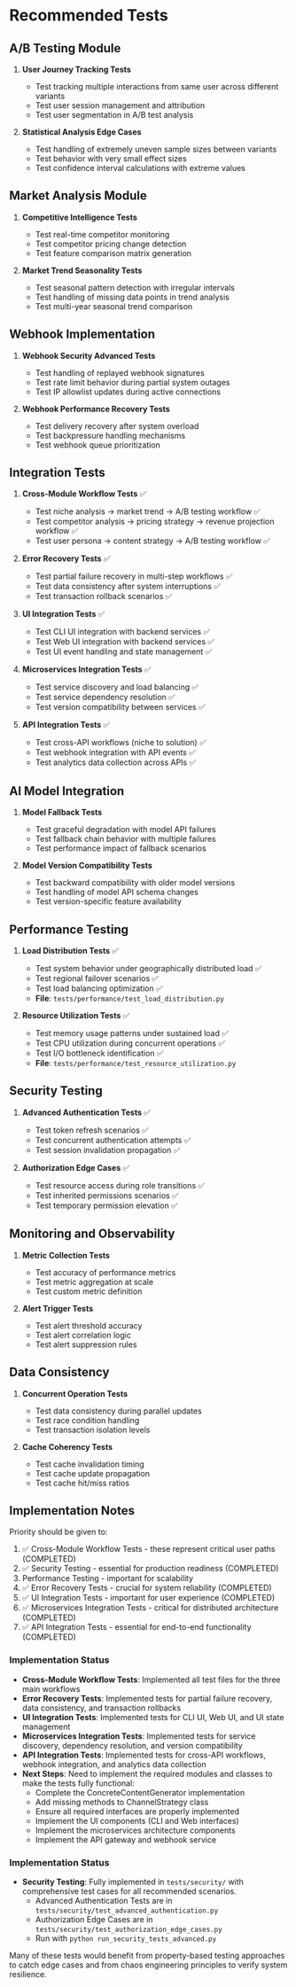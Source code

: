 # Recommended Tests

## A/B Testing Module

1. **User Journey Tracking Tests**
   - Test tracking multiple interactions from same user across different variants
   - Test user session management and attribution
   - Test user segmentation in A/B test analysis

2. **Statistical Analysis Edge Cases**
   - Test handling of extremely uneven sample sizes between variants
   - Test behavior with very small effect sizes
   - Test confidence interval calculations with extreme values

## Market Analysis Module

1. **Competitive Intelligence Tests**
   - Test real-time competitor monitoring
   - Test competitor pricing change detection
   - Test feature comparison matrix generation

2. **Market Trend Seasonality Tests**
   - Test seasonal pattern detection with irregular intervals
   - Test handling of missing data points in trend analysis
   - Test multi-year seasonal trend comparison

## Webhook Implementation

1. **Webhook Security Advanced Tests**
   - Test handling of replayed webhook signatures
   - Test rate limit behavior during partial system outages
   - Test IP allowlist updates during active connections

2. **Webhook Performance Recovery Tests**
   - Test delivery recovery after system overload
   - Test backpressure handling mechanisms
   - Test webhook queue prioritization

## Integration Tests

1. **Cross-Module Workflow Tests** ✅
   - Test niche analysis → market trend → A/B testing workflow ✅
   - Test competitor analysis → pricing strategy → revenue projection workflow ✅
   - Test user persona → content strategy → A/B testing workflow ✅

2. **Error Recovery Tests** ✅
   - Test partial failure recovery in multi-step workflows ✅
   - Test data consistency after system interruptions ✅
   - Test transaction rollback scenarios ✅

3. **UI Integration Tests** ✅
   - Test CLI UI integration with backend services ✅
   - Test Web UI integration with backend services ✅
   - Test UI event handling and state management ✅

4. **Microservices Integration Tests** ✅
   - Test service discovery and load balancing ✅
   - Test service dependency resolution ✅
   - Test version compatibility between services ✅

5. **API Integration Tests** ✅
   - Test cross-API workflows (niche to solution) ✅
   - Test webhook integration with API events ✅
   - Test analytics data collection across APIs ✅

## AI Model Integration

1. **Model Fallback Tests**
   - Test graceful degradation with model API failures
   - Test fallback chain behavior with multiple failures
   - Test performance impact of fallback scenarios

2. **Model Version Compatibility Tests**
   - Test backward compatibility with older model versions
   - Test handling of model API schema changes
   - Test version-specific feature availability

## Performance Testing

1. **Load Distribution Tests** ✅
   - Test system behavior under geographically distributed load ✅
   - Test regional failover scenarios ✅
   - Test load balancing optimization ✅
   - **File**: `tests/performance/test_load_distribution.py`

2. **Resource Utilization Tests** ✅
   - Test memory usage patterns under sustained load ✅
   - Test CPU utilization during concurrent operations ✅
   - Test I/O bottleneck identification ✅
   - **File**: `tests/performance/test_resource_utilization.py`

## Security Testing

1. **Advanced Authentication Tests** ✅
   - Test token refresh scenarios ✅
   - Test concurrent authentication attempts ✅
   - Test session invalidation propagation ✅

2. **Authorization Edge Cases** ✅
   - Test resource access during role transitions ✅
   - Test inherited permissions scenarios ✅
   - Test temporary permission elevation ✅

## Monitoring and Observability

1. **Metric Collection Tests**
   - Test accuracy of performance metrics
   - Test metric aggregation at scale
   - Test custom metric definition

2. **Alert Trigger Tests**
   - Test alert threshold accuracy
   - Test alert correlation logic
   - Test alert suppression rules

## Data Consistency

1. **Concurrent Operation Tests**
   - Test data consistency during parallel updates
   - Test race condition handling
   - Test transaction isolation levels

2. **Cache Coherency Tests**
   - Test cache invalidation timing
   - Test cache update propagation
   - Test cache hit/miss ratios

## Implementation Notes

Priority should be given to:

1. ✅ Cross-Module Workflow Tests - these represent critical user paths (COMPLETED)
2. ✅ Security Testing - essential for production readiness (COMPLETED)
3. Performance Testing - important for scalability
4. ✅ Error Recovery Tests - crucial for system reliability (COMPLETED)
5. ✅ UI Integration Tests - important for user experience (COMPLETED)
6. ✅ Microservices Integration Tests - critical for distributed architecture (COMPLETED)
7. ✅ API Integration Tests - essential for end-to-end functionality (COMPLETED)

### Implementation Status

- **Cross-Module Workflow Tests**: Implemented all test files for the three main workflows
- **Error Recovery Tests**: Implemented tests for partial failure recovery, data consistency, and transaction rollbacks
- **UI Integration Tests**: Implemented tests for CLI UI, Web UI, and UI state management
- **Microservices Integration Tests**: Implemented tests for service discovery, dependency resolution, and version compatibility
- **API Integration Tests**: Implemented tests for cross-API workflows, webhook integration, and analytics data collection
- **Next Steps**: Need to implement the required modules and classes to make the tests fully functional:
  - Complete the ConcreteContentGenerator implementation
  - Add missing methods to ChannelStrategy class
  - Ensure all required interfaces are properly implemented
  - Implement the UI components (CLI and Web interfaces)
  - Implement the microservices architecture components
  - Implement the API gateway and webhook service

### Implementation Status

- **Security Testing**: Fully implemented in `tests/security/` with comprehensive test cases for all recommended scenarios.
  - Advanced Authentication Tests are in `tests/security/test_advanced_authentication.py`
  - Authorization Edge Cases are in `tests/security/test_authorization_edge_cases.py`
  - Run with `python run_security_tests_advanced.py`

Many of these tests would benefit from property-based testing approaches to catch edge cases and from chaos engineering principles to verify system resilience.